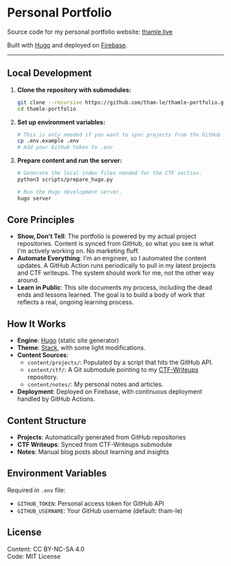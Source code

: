 # Personal Portfolio

Source code for my personal portfolio website: [thamle.live](https://thamle.live)

Built with [Hugo](https://gohugo.io/) and deployed on [Firebase](https://firebase.google.com/docs/hosting).

---

## Local Development

1.  **Clone the repository with submodules:**
    ```bash
    git clone --recursive https://github.com/tham-le/thamle-portfolio.git
    cd thamle-portfolio
    ```

2.  **Set up environment variables:**
    ```bash
    # This is only needed if you want to sync projects from the GitHub API.
    cp .env.example .env
    # Add your GitHub token to .env
    ```

3.  **Prepare content and run the server:**
    ```bash
    # Generate the local index files needed for the CTF section.
    python3 scripts/prepare_hugo.py
    
    # Run the Hugo development server.
    hugo server
    ```

## Core Principles

- **Show, Don't Tell**: The portfolio is powered by my actual project repositories. Content is synced from GitHub, so what you see is what I'm actively working on. No marketing fluff.
- **Automate Everything**: I'm an engineer, so I automated the content updates. A GitHub Action runs periodically to pull in my latest projects and CTF writeups. The system should work for me, not the other way around.
- **Learn in Public**: This site documents my process, including the dead ends and lessons learned. The goal is to build a body of work that reflects a real, ongoing learning process.

## How It Works

- **Engine**: [Hugo](https://gohugo.io/) (static site generator)
- **Theme**: [Stack](https://github.com/CaiJimmy/hugo-theme-stack), with some light modifications.
- **Content Sources**:
    - `content/projects/`: Populated by a script that hits the GitHub API.
    - `content/ctf/`: A Git submodule pointing to my [CTF-Writeups](https://github.com/tham-le/CTF-Writeups) repository.
    - `content/notes/`: My personal notes and articles.
- **Deployment**: Deployed on Firebase, with continuous deployment handled by GitHub Actions.

## Content Structure

- **Projects**: Automatically generated from GitHub repositories
- **CTF Writeups**: Synced from CTF-Writeups submodule
- **Notes**: Manual blog posts about learning and insights

## Environment Variables

Required in `.env` file:
- `GITHUB_TOKEN`: Personal access token for GitHub API
- `GITHUB_USERNAME`: Your GitHub username (default: tham-le)

## License

Content: CC BY-NC-SA 4.0  
Code: MIT License
